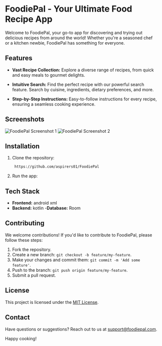 
# FoodiePal - Your Ultimate Food Recipe App

Welcome to FoodiePal, your go-to app for discovering and trying out delicious recipes from around the world! Whether you're a seasoned chef or a kitchen newbie, FoodiePal has something for everyone.

## Features

- **Vast Recipe Collection:** Explore a diverse range of recipes, from quick and easy meals to gourmet delights.

- **Intuitive Search:** Find the perfect recipe with our powerful search feature. Search by cuisine, ingredients, dietary preferences, and more.

- **Step-by-Step Instructions:** Easy-to-follow instructions for every recipe, ensuring a seamless cooking experience.


## Screenshots

![FoodiePal Screenshot 1]([/screenshots/screenshot1.png](https://github.com/aspirers01/FoodiePal/blob/main/Screenshot_20240118_110331.png))
![FoodiePal Screenshot 2](/screenshots/screenshot2.png)

## Installation

1. Clone the repository:
   ```bash
    https://github.com/aspirers01/FoodiePal
   ```

2. Run the app:
   

## Tech Stack

- **Frontend:** android xml
- **Backend:** kotlin 
-**Database:** Room 
## Contributing

We welcome contributions! If you'd like to contribute to FoodiePal, please follow these steps:

1. Fork the repository.
2. Create a new branch: `git checkout -b feature/my-feature`.
3. Make your changes and commit them: `git commit -m 'Add some feature'`.
4. Push to the branch: `git push origin feature/my-feature`.
5. Submit a pull request.

## License

This project is licensed under the [MIT License](LICENSE).

## Contact

Have questions or suggestions? Reach out to us at support@foodiepal.com.

Happy cooking!
```

